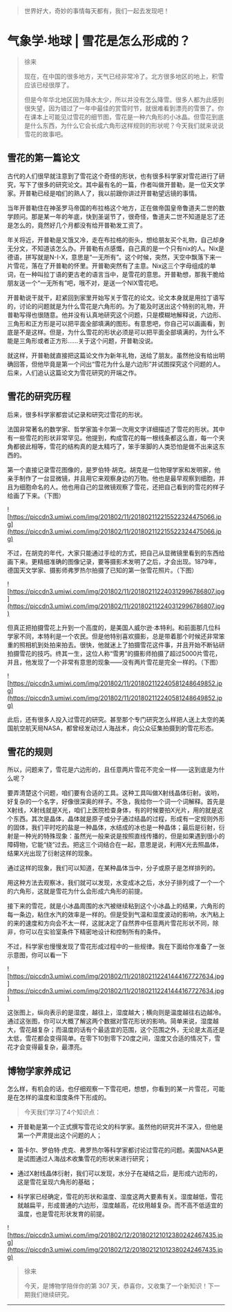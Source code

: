 > 世界好大，奇妙的事情每天都有，我们一起去发现吧！

# 气象学·地球 | 雪花是怎么形成的？

> 徐来
> 
> 现在，在中国的很多地方，天气已经非常冷了。北方很多地区的地上，积雪应该已经很厚了。
> 
> 但是今年华北地区因为降水太少，所以并没有怎么降雪。很多人都为此感到很失望，因为错过了一年中最佳的赏雪时节，就很难看到漂亮的雪景了。你在课本上可能见过雪花的细节图，雪花是一种六角形的小冰晶。但雪花到底是什么东西，为什么它会长成六角形这样规则的形状呢？今天我们就来说说雪花的故事吧。

## 雪花的第一篇论文

古代的人们很早就注意到了雪花这个奇怪的形状，也有很多科学家对雪花进行了研究，写下了很多的研究论文。其中最有名的一篇，作者叫做开普勒，是一位天文学家。开普勒已经是咱们的熟人了，我以前跟你讲过开普勒望远镜的事情。

当年开普勒住在神圣罗马帝国的布拉格这个地方，正在做帝国皇帝鲁道夫二世的数学顾问。那是某一年的年底，快到圣诞节了，很奇怪，鲁道夫二世不知道是忘了还是怎么的，竟然好几个月都没有给开普勒发工资了。

年关将近，开普勒是又饿又冷，走在布拉格的街头，想给朋友买个礼物，自己却身无分文，不知道该怎么办。开普勒有点感慨，自己真的是一个只有nix的人。Nix是德语，拼写就是N-I-X，意思是“一无所有”。这个时候，突然，天空中飘落下来一片雪花，落在了开普勒的怀里。开普勒突然有了主意。Nix这三个字母组成的单词，在一种叫拉丁语的更古老的语言当中，是雪花的意思。开普勒想，那我干脆给朋友送一个“一无所有”吧，哦不对，是送一个NIX雪花吧。

开普勒说干就干，赶紧回到家里开始写关于雪花的论文。论文本身就是用拉丁语写的，讨论的问题就是为什么雪花是六角形的。为了能及时送出这个特别的礼物，开普勒写得也很随意。他并没有认真地研究这个问题，只是模糊地解释说，六边形、三角形和正方形是可以把平面全部填满的图形。有意思吧，你自己可以画画看，到底是不是这样。但是，为什么雪花的形状必须是可以把平面全部填满的，为什么不能是三角形或者正方形……关于这个问题，开普勒没说。

就这样，开普勒就直接把这篇论文作为新年礼物，送给了朋友。虽然他没有给出明确回答，但他毕竟是第一个问出“雪花为什么是六边形”并试图探究这个问题的人。后来，人们追认这篇论文为雪花研究的开端之作。

## 雪花的研究历程

后来，很多科学家都尝试记录和研究过雪花的形状。

法国非常著名的数学家、哲学家笛卡尔第一次用文字详细描述了雪花的形状。其中有一些雪花的形状非常罕见。他提到，构成雪花的每一根线条都这么直，每一个夹角都彼此相等，雪花的结构真的是太精巧了，笨手笨脚的人类恐怕是做不出来这东西的。

第一个直接记录雪花图像的，是罗伯特·胡克。胡克是一位物理学家和发明家，他亲手制作了一台显微镜，并且用它来观察身边的万物。他也是最早观察到细胞，并且为细胞命名的人。他也用自己的显微镜观察了雪花，还把自己看到的雪花的样子给画了下来。（下图）

![https://piccdn3.umiwi.com/img/201802/11/201802112215522324475066.jpg](https://piccdn3.umiwi.com/img/201802/11/201802112215522324475066.jpg)

不过，在胡克的年代，大家只能通过手绘的方式，把自己从显微镜里看到的东西给画下来。更精细准确的图像记录，要等摄影术发明了之后，才会出现。1879年，德国天文学家、摄影师弗罗热尔拍摄了已知的第一张雪花照片。（下图）

![https://piccdn3.umiwi.com/img/201802/11/201802112240312996786807.jpg](https://piccdn3.umiwi.com/img/201802/11/201802112240312996786807.jpg)

但真正把拍摄雪花上升到一个高度的，是美国人威尔逊·本特利。和前面那几位科学家不同，本特利是一个农民。但是他特别喜欢摄影，总是带着那个时候还非常笨重的照相机到处拍来拍去。很快，他就迷上了拍摄雪花这件事，并且开始不断钻研拍摄雪花的技巧。终其一生，这位人称“雪男”的摄影师拍摄了超过5000片雪花，并且，他发现了一个非常有意思的现象——没有两片雪花是完全一样的。（下图）

![https://piccdn3.umiwi.com/img/201802/11/201802112240581248649852.jpg](https://piccdn3.umiwi.com/img/201802/11/201802112240581248649852.jpg)

此后，还有很多人投入过雪花的研究。甚至那个专门研究怎么样把人送上太空的美国航空航天局NASA，都曾经发动过人海战术，向公众征集拍摄到的雪花形态。

## 雪花的规则

所以，问题来了，雪花是六边形的，且任意两片雪花不完全一样——这到底是为什么呢？

要弄清楚这个问题，咱们要有合适的工具。这种工具叫做X射线晶体衍射。诶哟，好复杂的一个名字，好像很深奥的样子。不急，我给你一个词一个词解释。首先是X射线，X射线就是X光，咱们上医院检查身体，有的时候要拍X光片，用的就是这个东西。其次是晶体，晶体就是原子或分子通过结晶的过程，形成有一定规则外形的固体，我们平时吃的盐是一种晶体，水结成的冰也是一种晶体；最后是衍射，衍射是一种光的特殊现象：虽然光一般来说是按照直线传播的，但是如果遇到很小的障碍物，它能“绕”过去。把这三个词结合在一起，意思是说，利用X光去照晶体，结果X光出现了衍射这样的现象。

通过这样的现象，我们可以知道，在某种晶体当中，分子或原子是怎样排列的。

用这种方法去观察冰，我们就可以发现，水变成冰之后，水分子排列成了一个一个的六角形，这就是雪花为什么会形成六角形的前提。

接下来的雪花，就是小冰晶周围的水汽被继续粘到这个小冰晶上的结果，六角形的每一条边，粘住水汽的效率是一样的。但是受到气温和湿度波动的影响，水汽粘上的来的速度和方向会不太一样，这就决定了自然界中任意两片雪花形状不同，除非，你可以在实验室条件下精密地设计和控制所有的条件。

不过，科学家也慢慢发现了雪花形成过程中的一些规律。我在下面给你准备了一张示意图，你可以看一下

![https://piccdn3.umiwi.com/img/201802/11/201802112241444167727634.jpg](https://piccdn3.umiwi.com/img/201802/11/201802112241444167727634.jpg)

这张图上，纵向表示的是湿度，越往上，湿度越大；横向则是温度越往右边越冷。通过这张图，你可以大概了解这两个数据对雪花形状的影响。简单来说，湿度越大，雪花越复杂；而温度的话有个最适宜的范围，这个范围之外，无论是太高还是太低，雪花都会变得简单。在零下10到零下20度之间，湿度又合适的情况下，雪花才会变得最复杂，最漂亮。

## 博物学家养成记

怎么样，有机会的话，也仔细观察一下雪花吧，想想，你看到的某一片雪花，可能是在怎样的温度和湿度条件下形成的。

> 今天我们学习了4个知识点：

* 开普勒是第一个正式撰写雪花论文的科学家。虽然他的研究并不深入，但他是第一个严肃提出这个问题的人；

* 笛卡尔、罗伯特·虎克、弗罗热尔等科学家都讨论过雪花的问题。美国NASA更是试图通过人海战术收集雪花的形状来进行研究；

* 通过X射线晶体衍射，我们可以发现，水分子在凝结之后，是形成六边形的，这是雪花呈现六角形的基础；

* 科学家已经确定，雪花的形状和温度、湿度这两大要素有关。湿度越低，雪花就越扁平，形成普通的六边形，湿度越高，花纹用越复杂。而不高不低适宜的温度，也是雪花形状发育的前提。

![https://piccdn3.umiwi.com/img/201802/12/201802121012380242467435.jpg](https://piccdn3.umiwi.com/img/201802/12/201802121012380242467435.jpg)

> 徐来
> 
> 今天，是博物学陪伴你的第 307 天，恭喜你，又收集了一个新知识！下一期我们继续研究。

---
